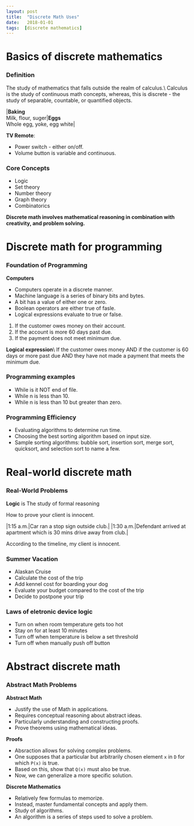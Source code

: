 ```yaml
---
layout: post
title:  "Discrete Math Uses"
date:   2018-01-01
tags:  [discrete mathematics]
---
```

# Basics of discrete mathematics
### Definition
The study of mathematics that falls outside the realm of calculus.\\
Calculus is the study of continuous math concepts, whereas, this is discrete - the study of separable, countable, or quantified objects.

|**Baking**<br>Milk, flour, suger|**Eggs**<br>Whole egg, yoke, egg white|

**TV Remote**:
* Power switch - either on/off.
* Volume button is variable and continuous.

### Core Concepts
* Logic
* Set theory
* Number theory
* Graph theory
* Combinatorics

**Discrete math involves mathematical reasoning in combination with creativity, and problem solving.**
# Discrete math for programming
### Foundation of Programming
**Computers**
* Computers operate in a discrete manner.
* Machine language is a series of binary bits and bytes.
* A bit has a value of either one or zero.
* Boolean operators are either true of fasle.
* Logical expressions evaluate to true or false.

1. If the customer owes money on their account.
2. If the account is more 60 days past due.
3. If the payment does not meet minimum due.

**Logical expression**\\
If the customer owes money AND if the customer is 60 days or more past due AND they have not made a payment that meets the minimum due.
### Programming examples
* While is it NOT end of file.
* While n is less than 10.
* While n is less than 10 but greater than zero.

### Programming Efficiency
* Evaluating algorithms to determine run time.
* Choosing the best sorting algorithm based on input size.
* Sample sorting algorithms: bubble sort, insertion sort, merge sort, quicksort, and selection sort to name a few.

# Real-world discrete math
### Real-World Problems
**Logic** is The study of formal reasoning

How to prove your client is innocent.

|1:15 a.m.|Car ran a stop sign outside club.|
|1:30 a.m.|Defendant arrived at apartment which is 30 mins drive away from club.|

According to the timeline, my client is innocent.
### Summer Vacation
* Alaskan Cruise
* Calculate the cost of the trip
* Add kennel cost for boarding your dog
* Evaluate your budget compared to the cost of the trip
* Decide to postpone your trip

### Laws of eletronic device logic
* Turn on when room temperature gets too hot
* Stay on for at least 10 minutes
* Turn off when temperature is below a set threshold
* Turn off when manually push off button

# Abstract discrete math
### Abstract Math Problems
**Abstract Math**
* Justify the use of Math in applications.
* Requires conceptual reasoning about abstract ideas.
* Particularly understanding and constructing proofs.
* Prove theorems using mathematical ideas.

**Proofs**
* Absraction allows for solving complex problems.
* One supposes that a particular but arbitrarily chosen element `x` in `D` for which `P(x)` is true.
* Based on this, show that `Q(x)` must also be true.
* Now, we can generalize a more specific solution.

**Discrete Mathematics**
* Relatively few formulas to memorize.
* Instead, master fundamental concepts and apply them.
* Study of algorithms.
* An algorithm is a series of steps used to solve a problem.